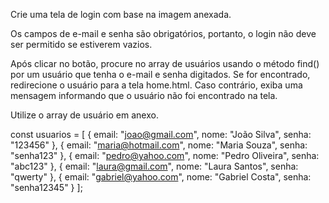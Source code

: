 Crie uma tela de login com base na imagem anexada.

Os campos de e-mail e senha são obrigatórios, portanto, o login não deve ser permitido se estiverem vazios.

Após clicar no botão, procure no array de usuários usando o método find() por um usuário que tenha o e-mail e senha digitados. Se for encontrado, redirecione o usuário para a tela home.html. Caso contrário, exiba uma mensagem informando que o usuário não foi encontrado na tela.

Utilize o array de usuário em anexo.

const usuarios = [
  {
    email: "joao@gmail.com",
    nome: "João Silva",
    senha: "123456"
  },
  {
    email: "maria@hotmail.com",
    nome: "Maria Souza",
    senha: "senha123"
  },
  {
    email: "pedro@yahoo.com",
    nome: "Pedro Oliveira",
    senha: "abc123"
  },
  {
    email: "laura@gmail.com",
    nome: "Laura Santos",
    senha: "qwerty"
  },
  {
    email: "gabriel@yahoo.com",
    nome: "Gabriel Costa",
    senha: "senha12345"
  }
];